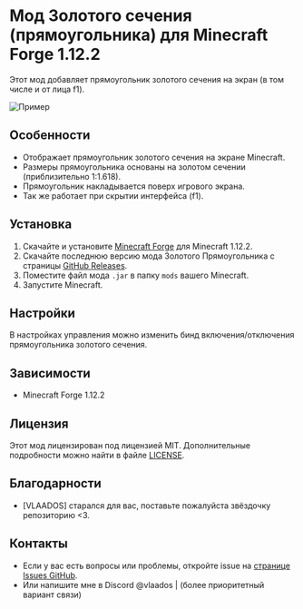 # Мод Золотого сечения (прямоугольника) для Minecraft Forge 1.12.2

Этот мод добавляет прямоугольник золотого сечения на экран (в том числе и от лица f1).

![Пример](https://cdn.discordapp.com/attachments/1028743511266308158/1321218000170520577/image.png?ex=676c6fa6&is=676b1e26&hm=b466e1874c935d07f63ca5cf36bb740f0dfcf395d9a92f4825198dcffc984bd2&)

## Особенности

- Отображает прямоугольник золотого сечения на экране Minecraft.
- Размеры прямоугольника основаны на золотом сечении (приблизительно 1:1.618).
- Прямоугольник накладывается поверх игрового экрана.
- Так же работает при скрытии интерфейса (f1).

## Установка

1. Скачайте и установите [Minecraft Forge](https://files.minecraftforge.net/net/minecraftforge/forge/1.12.2/) для Minecraft 1.12.2.
2. Скачайте последнюю версию мода Золотого Прямоугольника с страницы [GitHub Releases](https://github.com/VLAADOS1/Triads-forge-1.12.2/releases/tag/Triads).
3. Поместите файл мода `.jar` в папку `mods` вашего Minecraft.
4. Запустите Minecraft.

## Настройки

В настройках управления можно изменить бинд включения/отключения прямоугольника золотого сечения.

## Зависимости

- Minecraft Forge 1.12.2

## Лицензия

Этот мод лицензирован под лицензией MIT. Дополнительные подробности можно найти в файле [LICENSE](LICENSE).

## Благодарности

- [VLAADOS] старался для вас, поставьте пожалуйста звёздочку репозиторию <3.

## Контакты

- Если у вас есть вопросы или проблемы, откройте issue на [странице Issues GitHub](https://github.com/VLAADOS1/Triads-forge-1.12.2/issues).
- Или напишите мне в Discord @vlaados | (более приоритетный вариант связи)
